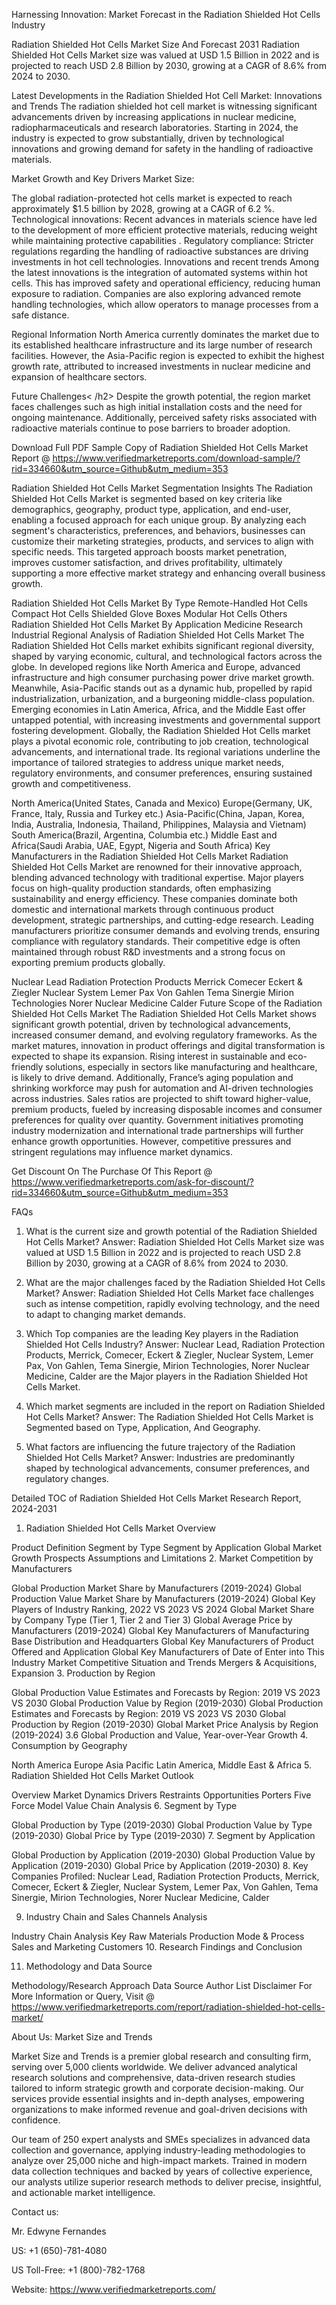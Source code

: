 Harnessing Innovation: Market Forecast in the Radiation Shielded Hot Cells Industry


Radiation Shielded Hot Cells Market Size And Forecast 2031
Radiation Shielded Hot Cells Market size was valued at USD 1.5 Billion in 2022 and is projected to reach USD 2.8 Billion by 2030, growing at a CAGR of 8.6% from 2024 to 2030.

Latest Developments in the Radiation Shielded Hot Cell Market: Innovations and Trends
The radiation shielded hot cell market is witnessing significant advancements driven by increasing applications in nuclear medicine, radiopharmaceuticals and research laboratories. Starting in 2024, the industry is expected to grow substantially, driven by technological innovations and growing demand for safety in the handling of radioactive materials.

Market Growth and Key Drivers
Market Size:

The global radiation-protected hot cells market is expected to reach approximately $1.5 billion by 2028, growing at a CAGR of 6.2 %.
Technological innovations: Recent advances in materials science have led to the development of more efficient protective materials, reducing weight while maintaining protective capabilities .
Regulatory compliance: Stricter regulations regarding the handling of radioactive substances are driving investments in hot cell technologies.
Innovations and recent trends
Among the latest innovations is the integration of automated systems within hot cells. This has improved safety and operational efficiency, reducing human exposure to radiation. Companies are also exploring advanced remote handling technologies, which allow operators to manage processes from a safe distance.

Regional Information
North America currently dominates the market due to its established healthcare infrastructure and its large number of research facilities. However, the Asia-Pacific region is expected to exhibit the highest growth rate, attributed to increased investments in nuclear medicine and expansion of healthcare sectors.

Future Challenges< /h2>
Despite the growth potential, the region market faces challenges such as high initial installation costs and the need for ongoing maintenance. Additionally, perceived safety risks associated with radioactive materials continue to pose barriers to broader adoption.

Download Full PDF Sample Copy of Radiation Shielded Hot Cells Market Report @ https://www.verifiedmarketreports.com/download-sample/?rid=334660&utm_source=Github&utm_medium=353

Radiation Shielded Hot Cells Market Segmentation Insights
The Radiation Shielded Hot Cells Market is segmented based on key criteria like demographics, geography, product type, application, and end-user, enabling a focused approach for each unique group. By analyzing each segment's characteristics, preferences, and behaviors, businesses can customize their marketing strategies, products, and services to align with specific needs. This targeted approach boosts market penetration, improves customer satisfaction, and drives profitability, ultimately supporting a more effective market strategy and enhancing overall business growth.

Radiation Shielded Hot Cells Market By Type
Remote-Handled Hot Cells
Compact Hot Cells
Shielded Glove Boxes
Modular Hot Cells
Others
Radiation Shielded Hot Cells Market By Application
Medicine
Research
Industrial
Regional Analysis of Radiation Shielded Hot Cells Market
The Radiation Shielded Hot Cells market exhibits significant regional diversity, shaped by varying economic, cultural, and technological factors across the globe. In developed regions like North America and Europe, advanced infrastructure and high consumer purchasing power drive market growth. Meanwhile, Asia-Pacific stands out as a dynamic hub, propelled by rapid industrialization, urbanization, and a burgeoning middle-class population. Emerging economies in Latin America, Africa, and the Middle East offer untapped potential, with increasing investments and governmental support fostering development. Globally, the Radiation Shielded Hot Cells market plays a pivotal economic role, contributing to job creation, technological advancements, and international trade. Its regional variations underline the importance of tailored strategies to address unique market needs, regulatory environments, and consumer preferences, ensuring sustained growth and competitiveness.

North America(United States, Canada and Mexico)
Europe(Germany, UK, France, Italy, Russia and Turkey etc.)
Asia-Pacific(China, Japan, Korea, India, Australia, Indonesia, Thailand, Philippines, Malaysia and Vietnam)
South America(Brazil, Argentina, Columbia etc.)
Middle East and Africa(Saudi Arabia, UAE, Egypt, Nigeria and South Africa)
Key Manufacturers in the Radiation Shielded Hot Cells Market
Radiation Shielded Hot Cells Market are renowned for their innovative approach, blending advanced technology with traditional expertise. Major players focus on high-quality production standards, often emphasizing sustainability and energy efficiency. These companies dominate both domestic and international markets through continuous product development, strategic partnerships, and cutting-edge research. Leading manufacturers prioritize consumer demands and evolving trends, ensuring compliance with regulatory standards. Their competitive edge is often maintained through robust R&D investments and a strong focus on exporting premium products globally.

Nuclear Lead
Radiation Protection Products
Merrick
Comecer
Eckert & Ziegler
Nuclear System
Lemer Pax
Von Gahlen
Tema Sinergie
Mirion Technologies
Norer Nuclear Medicine
Calder
Future Scope of the Radiation Shielded Hot Cells Market
The Radiation Shielded Hot Cells Market shows significant growth potential, driven by technological advancements, increased consumer demand, and evolving regulatory frameworks. As the market matures, innovation in product offerings and digital transformation is expected to shape its expansion. Rising interest in sustainable and eco-friendly solutions, especially in sectors like manufacturing and healthcare, is likely to drive demand. Additionally, France’s aging population and shrinking workforce may push for automation and AI-driven technologies across industries. Sales ratios are projected to shift toward higher-value, premium products, fueled by increasing disposable incomes and consumer preferences for quality over quantity. Government initiatives promoting industry modernization and international trade partnerships will further enhance growth opportunities. However, competitive pressures and stringent regulations may influence market dynamics.

Get Discount On The Purchase Of This Report @ https://www.verifiedmarketreports.com/ask-for-discount/?rid=334660&utm_source=Github&utm_medium=353

FAQs
1. What is the current size and growth potential of the Radiation Shielded Hot Cells Market?
Answer: Radiation Shielded Hot Cells Market size was valued at USD 1.5 Billion in 2022 and is projected to reach USD 2.8 Billion by 2030, growing at a CAGR of 8.6% from 2024 to 2030.

2. What are the major challenges faced by the Radiation Shielded Hot Cells Market?
Answer: Radiation Shielded Hot Cells Market face challenges such as intense competition, rapidly evolving technology, and the need to adapt to changing market demands.

3. Which Top companies are the leading Key players in the Radiation Shielded Hot Cells Industry?
Answer: Nuclear Lead, Radiation Protection Products, Merrick, Comecer, Eckert & Ziegler, Nuclear System, Lemer Pax, Von Gahlen, Tema Sinergie, Mirion Technologies, Norer Nuclear Medicine, Calder are the Major players in the Radiation Shielded Hot Cells Market.

4. Which market segments are included in the report on Radiation Shielded Hot Cells Market?
Answer: The Radiation Shielded Hot Cells Market is Segmented based on Type, Application, And Geography.

5. What factors are influencing the future trajectory of the Radiation Shielded Hot Cells Market?
Answer: Industries are predominantly shaped by technological advancements, consumer preferences, and regulatory changes.

Detailed TOC of Radiation Shielded Hot Cells Market Research Report, 2024-2031
1. Radiation Shielded Hot Cells Market Overview

Product Definition
Segment by Type
Segment by Application
Global Market Growth Prospects
Assumptions and Limitations
2. Market Competition by Manufacturers

Global Production Market Share by Manufacturers (2019-2024)
Global Production Value Market Share by Manufacturers (2019-2024)
Global Key Players of Industry Ranking, 2022 VS 2023 VS 2024
Global Market Share by Company Type (Tier 1, Tier 2 and Tier 3)
Global Average Price by Manufacturers (2019-2024)
Global Key Manufacturers of Manufacturing Base Distribution and Headquarters
Global Key Manufacturers of Product Offered and Application
Global Key Manufacturers of Date of Enter into This Industry
Market Competitive Situation and Trends
Mergers & Acquisitions, Expansion
3. Production by Region

Global Production Value Estimates and Forecasts by Region: 2019 VS 2023 VS 2030
Global Production Value by Region (2019-2030)
Global Production Estimates and Forecasts by Region: 2019 VS 2023 VS 2030
Global Production by Region (2019-2030)
Global Market Price Analysis by Region (2019-2024) 3.6 Global Production and Value, Year-over-Year Growth
4. Consumption by Geography

North America
Europe
Asia Pacific
Latin America, Middle East & Africa
5. Radiation Shielded Hot Cells Market Outlook

Overview
Market Dynamics
Drivers
Restraints
Opportunities
Porters Five Force Model
Value Chain Analysis 
6. Segment by Type

Global Production by Type (2019-2030)
Global Production Value by Type (2019-2030)
Global Price by Type (2019-2030)
7. Segment by Application

Global Production by Application (2019-2030)
Global Production Value by Application (2019-2030)
Global Price by Application (2019-2030)
8. Key Companies Profiled: Nuclear Lead, Radiation Protection Products, Merrick, Comecer, Eckert & Ziegler, Nuclear System, Lemer Pax, Von Gahlen, Tema Sinergie, Mirion Technologies, Norer Nuclear Medicine, Calder

9. Industry Chain and Sales Channels Analysis

Industry Chain Analysis
Key Raw Materials
Production Mode & Process
Sales and Marketing
Customers
10. Research Findings and Conclusion

11. Methodology and Data Source

Methodology/Research Approach
Data Source
Author List
Disclaimer
For More Information or Query, Visit @ https://www.verifiedmarketreports.com/report/radiation-shielded-hot-cells-market/

About Us: Market Size and Trends

Market Size and Trends is a premier global research and consulting firm, serving over 5,000 clients worldwide. We deliver advanced analytical research solutions and comprehensive, data-driven research studies tailored to inform strategic growth and corporate decision-making. Our services provide essential insights and in-depth analyses, empowering organizations to make informed revenue and goal-driven decisions with confidence.

Our team of 250 expert analysts and SMEs specializes in advanced data collection and governance, applying industry-leading methodologies to analyze over 25,000 niche and high-impact markets. Trained in modern data collection techniques and backed by years of collective experience, our analysts utilize superior research methods to deliver precise, insightful, and actionable market intelligence.

Contact us:

Mr. Edwyne Fernandes

US: +1 (650)-781-4080

US Toll-Free: +1 (800)-782-1768

Website: https://www.verifiedmarketreports.com/
